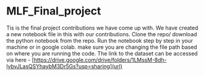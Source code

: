 # MLF_Final_project

Tis is the final project contributions we have come up with. We have created a new notebook file in this with our contributions. 
Clone the repo/ download the python notebook from the repo.
Run the notebook step by step in your machine or in google colab.
make sure you are changing the file path based on where you are running the code.
The link to the dataset can be accessed via here - [https://drive.google.com/drive/folders/1LMssM-8dh-lybvJLasQSYhaybM3Dr5Gs?usp=sharing](url)
